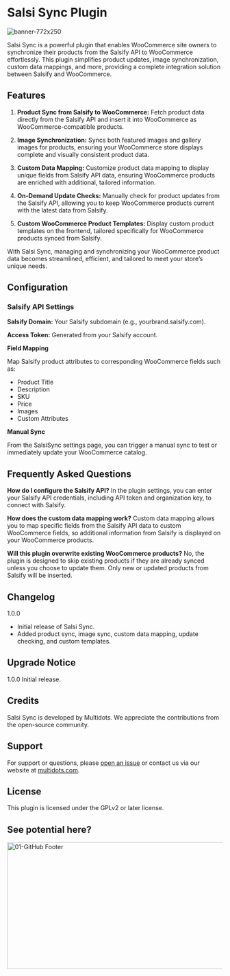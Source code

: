 # Salsi Sync Plugin
![banner-772x250](https://github.com/user-attachments/assets/5302a5a6-43e0-4086-9df3-fd2cbd12c864)

Salsi Sync is a powerful plugin that enables WooCommerce site owners to synchronize their products from the Salsify API to WooCommerce effortlessly. This plugin simplifies product updates, image synchronization, custom data mappings, and more, providing a complete integration solution between Salsify and WooCommerce.

## Features

1. **Product Sync from Salsify to WooCommerce:**
   Fetch product data directly from the Salsify API and insert it into WooCommerce as WooCommerce-compatible products.
   
2. **Image Synchronization:**
Syncs both featured images and gallery images for products, ensuring your WooCommerce store displays complete and visually consistent product data.

3. **Custom Data Mapping:**
Customize product data mapping to display unique fields from Salsify API data, ensuring WooCommerce products are enriched with additional, tailored information.

4. **On-Demand Update Checks:**
Manually check for product updates from the Salsify API, allowing you to keep WooCommerce products current with the latest data from Salsify.

5. **Custom WooCommerce Product Templates:**
Display custom product templates on the frontend, tailored specifically for WooCommerce products synced from Salsify.

With Salsi Sync, managing and synchronizing your WooCommerce product data becomes streamlined, efficient, and tailored to meet your store’s unique needs.

## Configuration
### Salsify API Settings
**Salsify Domain:** Your Salsify subdomain (e.g., yourbrand.salsify.com).

**Access Token:** Generated from your Salsify account.

**Field Mapping**

Map Salsify product attributes to corresponding WooCommerce fields such as:
* Product Title
* Description
* SKU
* Price
* Images
* Custom Attributes

**Manual Sync**

From the SalsiSync settings page, you can trigger a manual sync to test or immediately update your WooCommerce catalog.


## Frequently Asked Questions

**How do I configure the Salsify API?**
In the plugin settings, you can enter your Salsify API credentials, including API token and organization key, to connect with Salsify.

**How does the custom data mapping work?**
Custom data mapping allows you to map specific fields from the Salsify API data to custom WooCommerce fields, so additional information from Salsify is displayed on your WooCommerce products.

**Will this plugin overwrite existing WooCommerce products?**
No, the plugin is designed to skip existing products if they are already synced unless you choose to update them. Only new or updated products from Salsify will be inserted.

## Changelog

1.0.0
* Initial release of Salsi Sync.
* Added product sync, image sync, custom data mapping, update checking, and custom templates.

## Upgrade Notice

1.0.0
Initial release.

## Credits
Salsi Sync is developed by Multidots. We appreciate the contributions from the open-source community.

## Support
For support or questions, please [open an issue](https://github.com/multidots/salsisync/issues) or contact us via our website at [multidots.com](http://multidots.com/).


## License
This plugin is licensed under the GPLv2 or later license.

## See potential here?
<a href="https://www.multidots.com/contact-us/" rel="nofollow"><img width="1692" height="296" alt="01-GitHub Footer" src="https://github.com/user-attachments/assets/6b9d63e7-3990-472d-acb9-5e4e51b446fc" /></a>
